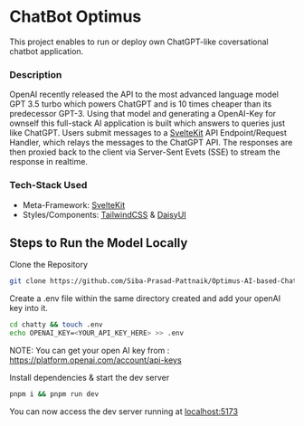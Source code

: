 # ChatBot Optimus
This project enables to run or deploy own ChatGPT-like coversational chatbot application.

### Description
OpenAI recently released the API to the most advanced language model GPT 3.5 turbo which powers ChatGPT and is 10 times cheaper than its predecessor GPT-3. 
Using that model and generating a OpenAI-Key for ownself this full-stack AI application is built which answers to queries just like ChatGPT. Users submit messages to a [SvelteKit](https://kit.svelte.dev) API Endpoint/Request Handler, which relays the messages to the ChatGPT API. The responses are then proxied back to the client via Server-Sent Evets (SSE) to stream the response in realtime.

### Tech-Stack Used
- Meta-Framework: [SvelteKit](https://kit.svelte.dev)
- Styles/Components: [TailwindCSS](https://tailwindcss.com) & [DaisyUI](https://daisyui.com)


## Steps to Run the Model Locally

Clone the Repository
```sh
git clone https://github.com/Siba-Prasad-Pattnaik/Optimus-AI-based-ChatBot)
```

Create a .env file within the same directory created and add your openAI key into it.
```sh
cd chatty && touch .env
echo OPENAI_KEY=<YOUR_API_KEY_HERE> >> .env
```
NOTE: You can get your open AI key from : https://platform.openai.com/account/api-keys

Install dependencies & start the dev server
```sh
pnpm i && pnpm run dev
```

You can now access the dev server running at [localhost:5173](https://localhost:5173)


